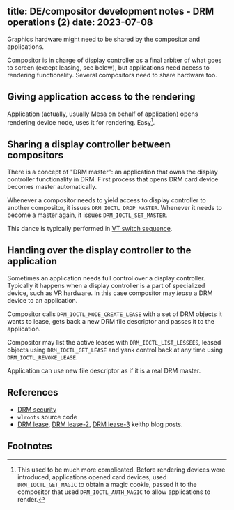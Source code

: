 title: DE/compositor development notes - DRM operations (2)
date: 2023-07-08
----
Graphics hardware might need to be shared by the compositor and applications.

Compositor is in charge of display controller as a final arbiter of what goes to screen
(except leasing, see below), but applications need access to rendering functionality.
Several compositors need to share hardware too.

## Giving application access to the rendering

Application (actually, usually Mesa on behalf of application) opens rendering device node,
uses it for rendering. Easy[^oldmaster].

## Sharing a display controller between compositors

There is a concept of "DRM master": an application that owns the display controller functionality
in DRM. First process that opens DRM card device becomes master automatically.

Whenever a compositor needs to yield access to display controller to another compositor,
it issues `DRM_IOCTL_DROP_MASTER`. Whenever it needs to become a master again, it
issues `DRM_IOCTL_SET_MASTER`.

This dance is typically performed in [VT switch sequence](/blog/02-de-vt/).

## Handing over the display controller to the application

Sometimes an application needs full control over a display controller. Typically it happens
when a display controller is a part of specialized device, such as VR hardware. In this case
compositor may _lease_ a DRM device to an application.

Compositor calls `DRM_IOCTL_MODE_CREATE_LEASE` with a set of DRM objects it wants to
lease, gets back a new DRM file descriptor and passes it to the application.

Compositor may list the active leases with `DRM_IOCTL_LIST_LESSEES`, leased objects
using `DRM_IOCTL_GET_LEASE` and yank control back at any time using `DRM_IOCTL_REVOKE_LEASE`.

Application can use new file descriptor as if it is a real DRM master.

## References

- [DRM security](https://www.x.org/wiki/Events/XDC2013/XDC2013DavidHerrmannDRMSecurity/slides.pdf)
- `wlroots` source code
- [DRM lease](https://keithp.com/blogs/DRM-lease/), [DRM lease-2](https://keithp.com/blogs/DRM-lease-2/), [DRM lease-3](https://keithp.com/blogs/DRM-lease-3/) keithp blog posts.

## Footnotes

[^oldmaster]:
	This used to be much more complicated. Before rendering devices were introduced, applications
	opened card devices, used `DRM_IOCTL_GET_MAGIC` to obtain a magic cookie, passed it
	to the compositor that used `DRM_IOCTL_AUTH_MAGIC` to allow applications to render.
